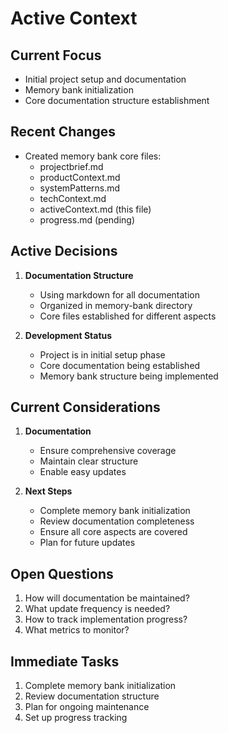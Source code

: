 # Active Context

## Current Focus
- Initial project setup and documentation
- Memory bank initialization
- Core documentation structure establishment

## Recent Changes
- Created memory bank core files:
  - projectbrief.md
  - productContext.md
  - systemPatterns.md
  - techContext.md
  - activeContext.md (this file)
  - progress.md (pending)

## Active Decisions
1. **Documentation Structure**
   - Using markdown for all documentation
   - Organized in memory-bank directory
   - Core files established for different aspects

2. **Development Status**
   - Project is in initial setup phase
   - Core documentation being established
   - Memory bank structure being implemented

## Current Considerations
1. **Documentation**
   - Ensure comprehensive coverage
   - Maintain clear structure
   - Enable easy updates

2. **Next Steps**
   - Complete memory bank initialization
   - Review documentation completeness
   - Ensure all core aspects are covered
   - Plan for future updates

## Open Questions
1. How will documentation be maintained?
2. What update frequency is needed?
3. How to track implementation progress?
4. What metrics to monitor?

## Immediate Tasks
1. Complete memory bank initialization
2. Review documentation structure
3. Plan for ongoing maintenance
4. Set up progress tracking
